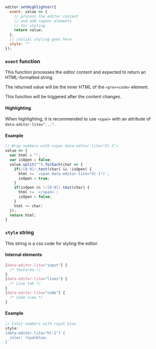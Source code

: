 ```js
editor.setHighlighter({
  event: value => {
    // process the editor content
    // and add <span> elements
    // for styling
    return value;
  },
  // initial styling goes here
  style: ""
});
```

### `event` function
This function processes the editor content and expected to return an HTML-formatted string.

The returned value will be the inner HTML of the `<pre><code>` element.

This function will be triggered after the content changes.

#### Highlighting

When highlighting, it is recommended to use `<span>` with an attribute of `data-editor-lite="..."`.

#### Example

```js
// Wrap numbers with <span data-editor-lite="hl-1">
value => {
  var html = "";
  var isOpen = false;
  value.split("").forEach(char => {
    if(/[0-9]/.test(char) && !isOpen) {
      html += `<span data-editor-lite="hl-1">`;
      isOpen = true;
    }
    if(isOpen && !/[0-9]/.test(char) {
      html += `</span>`;
      isOpen = false;
    }
    html += char;
  });
  return html;
}
````

### `style` string
This string is a css code for styling the editor.

#### Internal elements
```css
[data-editor-lite="input"] {
  /* Textarea */
}
[data-editor-lite="lines"] {
  /* Line tab */
}
[data-editor-lite="code"] {
  /* Code view */
}
```

#### Example

```js
// Color numbers with royal blue
style: `
[data-editor-lite="hl-1"] {
  color: royalblue;
}`
```

